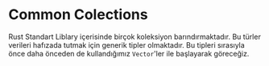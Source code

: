 # Common Colections

Rust Standart Liblary içerisinde birçok koleksiyon barındırmaktadır. Bu türler verileri hafızada tutmak için generik tipler olmaktadır. Bu tipleri sırasıyla önce daha önceden de kullandığımız `Vector`'ler ile başlayarak göreceğiz.
